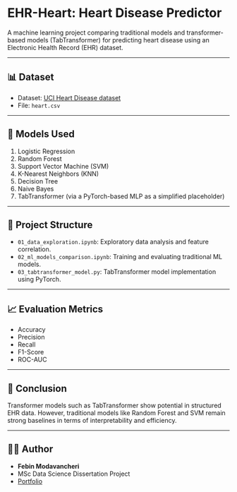 # EHR-Heart: Heart Disease Predictor

A machine learning project comparing traditional models and transformer-based models (TabTransformer) for predicting heart disease using an Electronic Health Record (EHR) dataset.

---

## 📊 Dataset

- Dataset: [UCI Heart Disease dataset](https://archive.ics.uci.edu/ml/datasets/heart+Disease)
- File: `heart.csv`

---

## 🧠 Models Used

1. Logistic Regression
2. Random Forest
3. Support Vector Machine (SVM)
4. K-Nearest Neighbors (KNN)
5. Decision Tree
6. Naive Bayes
7. TabTransformer (via a PyTorch-based MLP as a simplified placeholder)

---

## 📁 Project Structure

- `01_data_exploration.ipynb`: Exploratory data analysis and feature correlation.
- `02_ml_models_comparison.ipynb`: Training and evaluating traditional ML models.
- `03_tabtransformer_model.py`: TabTransformer model implementation using PyTorch.

---

## 📈 Evaluation Metrics

- Accuracy
- Precision
- Recall
- F1-Score
- ROC-AUC

---

## 📌 Conclusion

Transformer models such as TabTransformer show potential in structured EHR data. However, traditional models like Random Forest and SVM remain strong baselines in terms of interpretability and efficiency.

---

## 👨‍💻 Author

- **Febin Modavancheri**  
- MSc Data Science Dissertation Project  
- [Portfolio](https://febinmodavancheri.github.io)
